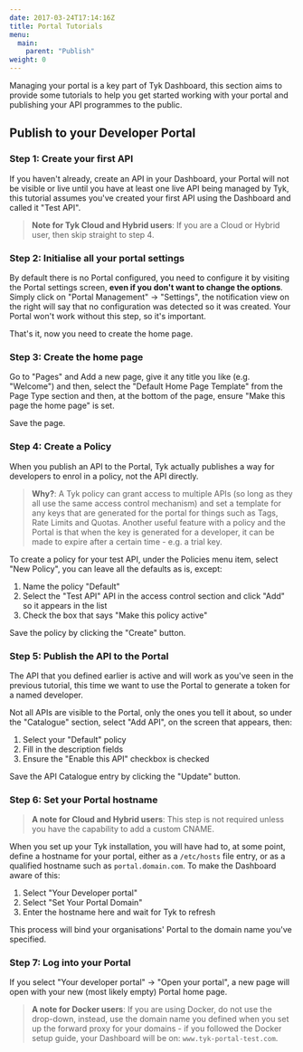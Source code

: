 ```yaml
---
date: 2017-03-24T17:14:16Z
title: Portal Tutorials
menu:
  main:
    parent: "Publish"
weight: 0 
---
```


Managing your portal is a key part of Tyk Dashboard, this section aims to provide some tutorials to help you get started working with your portal and publishing your API programmes to the public.

## Publish to your Developer Portal

### Step 1: Create your first API

If you haven't already, create an API in your Dashboard, your Portal will not be visible or live until you have at least one live API being managed by Tyk, this tutorial assumes you've created your first API using the Dashboard and called it "Test API".

> **Note for Tyk Cloud and Hybrid users**: If you are a Cloud or Hybrid user, then skip straight to step 4.

### Step 2: Initialise all your portal settings

By default there is no Portal configured, you need to configure it by visiting the Portal settings screen, **even if you don't want to change the options**. Simply click on "Portal Management" -> "Settings", the notification view on the right will say that no configuration was detected so it was created. Your Portal won't work without this step, so it's important.

That's it, now you need to create the home page.

### Step 3: Create the home page

Go to "Pages" and Add a new page, give it any title you like (e.g. "Welcome") and then, select the "Default Home Page Template" from the Page Type section and then, at the bottom of the page, ensure "Make this page the home page" is set.

Save the page.

### Step 4: Create a Policy

When you publish an API to the Portal, Tyk actually publishes a way for developers to enrol in a policy, not the API directly.

> **Why?**: A Tyk policy can grant access to multiple APIs (so long as they all use the same access control mechanism) and set a template for any keys that are generated for the portal for things such as Tags, Rate Limits and Quotas. Another useful feature with a policy and the Portal is that when the key is generated for a developer, it can be made to expire after a certain time - e.g. a trial key.

To create a policy for your test API, under the Policies menu item, select "New Policy", you can leave all the defaults as is, except:

1.  Name the policy "Default"
2.  Select the "Test API" API in the access control section and click "Add" so it appears in the list
3.  Check the box that says "Make this policy active"

Save the policy by clicking the "Create" button.

### Step 5: Publish the API to the Portal

The API that you defined earlier is active and will work as you've seen in the previous tutorial, this time we want to use the Portal to generate a token for a named developer.

Not all APIs are visible to the Portal, only the ones you tell it about, so under the "Catalogue" section, select "Add API", on the screen that appears, then:

1.  Select your "Default" policy
2.  Fill in the description fields
3.  Ensure the "Enable this API" checkbox is checked

Save the API Catalogue entry by clicking the "Update" button.

### Step 6: Set your Portal hostname

> **A note for Cloud and Hybrid users**: This step is not required unless you have the capability to add a custom CNAME.

When you set up your Tyk installation, you will have had to, at some point, define a hostname for your portal, either as a `/etc/hosts` file entry, or as a qualified hostname such as `portal.domain.com`. To make the Dashboard aware of this:

1.  Select "Your Developer portal"
2.  Select "Set Your Portal Domain"
3.  Enter the hostname here and wait for Tyk to refresh

This process will bind your organisations' Portal to the domain name you've specified.

### Step 7: Log into your Portal

If you select "Your developer portal" -> "Open your portal", a new page will open with your new (most likely empty) Portal home page.

> **A note for Docker users**: If you are using Docker, do not use the drop-down, instead, use the domain name you defined when you set up the forward proxy for your domains - if you followed the Docker setup guide, your Dashboard will be on: `www.tyk-portal-test.com`.